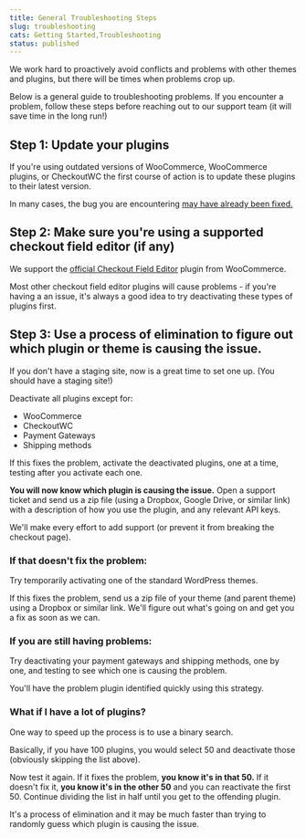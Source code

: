 ```yaml
---
title: General Troubleshooting Steps
slug: troubleshooting
cats: Getting Started,Troubleshooting
status: published
---
```



  <p>
    We work hard to proactively avoid conflicts and problems with other themes and plugins, but there will be times when problems crop up.&nbsp;
  </p>
  <p>
    Below is a general guide to troubleshooting problems. If you encounter a problem, follow these steps before reaching out to our support team (it will save time in the long run!)
  </p>
  <h2>
    Step 1: Update your plugins
  </h2>
  <p>
    If you're using outdated versions of WooCommerce, WooCommerce plugins, or CheckoutWC the first course of action is to update these plugins to their latest version.
  </p>
  <p>
    In many cases, the bug you are encountering <a href="https://www.checkoutwc.com/documentation/change-log">may have already been fixed.</a>
  </p>
  <h2>
    Step 2: Make sure you're using a supported checkout field editor (if any)
  </h2>
  <p>
    We support the <a href="https://woocommerce.com/products/woocommerce-checkout-field-editor/" target="_blank">official Checkout Field Editor</a> plugin from WooCommerce.
  </p>
  <p>
    Most other checkout field editor plugins will cause problems - if you're having a an issue, it's always a good idea to try deactivating these types of plugins first.
  </p>
  <h2>
    Step 3: Use a process of elimination to figure out which plugin or theme is causing the issue.
  </h2>
  <p>
    If you don't have a staging site, now is a great time to set one up. (You should have a staging site!)
  </p>
  <p>
    Deactivate all plugins except for:
  </p>
  <ul>
    <li>WooCommerce
    </li>
    <li>CheckoutWC
    </li>
    <li>Payment Gateways
    </li>
    <li>Shipping methods
    </li>
  </ul>
  <p>
    If this fixes the problem, activate the deactivated plugins, one at a time, testing after you activate each one.&nbsp;
  </p>
  <p>
    <strong>You will now know which plugin is causing the issue.</strong> Open a support ticket and send us a zip file (using a Dropbox, Google Drive, or similar link) with a description of how you use the plugin, and any relevant API keys.&nbsp;
  </p>
  <p>
    We'll make every effort to add support (or prevent it from breaking the checkout page).
  </p>
  <h3>
    <strong>If that doesn't fix the problem:</strong>&nbsp;
  </h3>
  <p>
    Try temporarily activating one of the standard WordPress themes.
  </p>
  <p>
    If this fixes the problem, send us a zip file of your theme (and parent theme) using a Dropbox or similar link. We'll figure out what's going on and get you a fix as soon as we can.&nbsp;
  </p>
  <h3>
    <strong>If you are still&nbsp;having problems:</strong>
  </h3>
  <p>
    Try deactivating your payment gateways and shipping methods, one by one, and testing to see which one is causing the problem.&nbsp;
  </p>
  <p>
    You'll have the problem plugin identified quickly using this strategy.&nbsp;
  </p>
  <h3>
    What if I have a lot of plugins?
  </h3>
  <p>
    One way to speed up the process is to use a binary search.&nbsp;
  </p>
  <p>
    Basically, if you have 100 plugins, you would select 50 and deactivate those (obviously skipping the list above).&nbsp;
  </p>
  <p>
    Now test it again. If it fixes the problem, <strong>you know it's in that 50.</strong> If it doesn't fix it, <strong>you know it's in the other 50</strong> and you can reactivate the first 50. Continue dividing the list in half until you get to the offending plugin.&nbsp;
  </p>
  <p>
    It's a process of elimination and it may be much faster than trying to randomly guess which plugin is causing the issue.&nbsp;
  </p>
